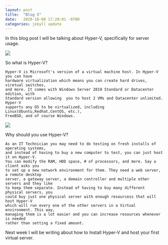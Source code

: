 ```yaml
---
layout: post
title:  "Blog 5"
date:   2020-10-08 17:20:01 -0700
categories: jekyll update
---
```


In this blog post I will be talking about Hyper-V, specifically for server usage.

<img src="https://s25966.pcdn.co/hyper-v/wp-content/uploads/2019/06/Hyper-V.jpg">

So what is Hyper-V?

    Hyper-V is Microsoft's version of a virtual machine host. In Hyper-V you can have
    hardware virtualization which means you can create hard drives, viretual switches,
    and more. It comes with Windows Server 2019 Standard or Datacenter edition, with 
    Standard version allowing  you to host 2 VMs and Datacenter unlimited. Hyper-V 
    supports any OS to be virtualized, including Linux(Ubuntu,Redhat,CentOS, etc.),
    FreeBSD, and of course Windows.

<img src="https://docs.microsoft.com/en-us/virtualization/hyper-v-on-windows/about/media/hypervnesting.png">

<bold>Why should you use Hyper-V?</bold>

    As an IT Technician you may need to do testing on fresh installs of operating systems,
    and instead of having to buy a new computer to test, you can just host it on Hyper-V.
    You can modify the RAM, HDD space, # of processors, and more. Say a client asks you
    to set up a new network environment for them. They need a web server, a remote desktop
    server, a gateway server, a domain controller and multiple other servers and they like
    to keep them separate. Instead of having to buy many different physical servers, you
    could buy just one physical server with enough resourcess that will host Hyper-V 
    which will run every one of the other servers in a Virtual environment. This way,
    managing them is a lot easier and you can increase resources whenever is needed
    rather than setting a fixed amount. 

Next week I will be writing about how to Install Hyper-V and host your first virtual server.

